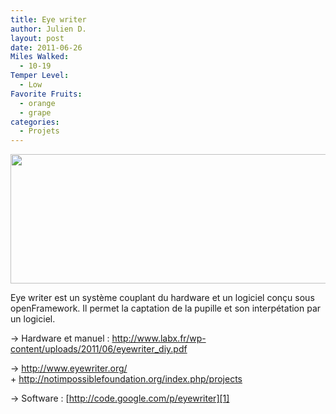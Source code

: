 ```yaml
---
title: Eye writer
author: Julien D.
layout: post
date: 2011-06-26
Miles Walked:
  - 10-19
Temper Level:
  - Low
Favorite Fruits:
  - orange
  - grape
categories:
  - Projets
---
```

<img class="alignnone" src="http://eyewriter.org/images/data/TEMPT-ONE/DIY/PS3hackEyewriter.jpg" alt="" width="553" height="207" />

Eye writer est un système couplant du hardware et un logiciel conçu sous openFramework. Il permet la captation de la pupille et son interpétation par un logiciel.

-> Hardware et manuel : <http://www.labx.fr/wp-content/uploads/2011/06/eyewriter_diy.pdf>

-> <http://www.eyewriter.org/> + <http://notimpossiblefoundation.org/index.php/projects>

-> Software : [http://code.google.com/p/eyewriter][1]

 [1]: http://code.google.com/p/eyewriter/
